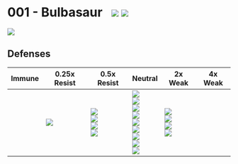 # 001 - Bulbasaur &nbsp; ![][grass] ![][poison]
![][001]
## Defenses

| Immune | 0.25x Resist | 0.5x Resist | Neutral | 2x Weak  | 4x Weak |
| --- | --- | --- | --- | --- | --- |
| &nbsp; | ![][grass]<br> | ![][water]<br>![][electric]<br>![][fighting]<br>![][fairy]<br> | ![][normal]<br>![][poison]<br>![][ground]<br>![][bug]<br>![][rock]<br>![][ghost]<br>![][dragon]<br>![][dark]<br>![][steel]<br> | ![][fire]<br>![][ice]<br>![][flying]<br>![][psychic]<br> | &nbsp; |

[001]: ../img/pokemon/1_0.png
[physical]: ../img/type/physical.png
[dark]: ../img/type/dark.png
[fire]: ../img/type/fire.png
[dragon]: ../img/type/dragon.png
[electric]: ../img/type/electric.png
[fairy]: ../img/type/fairy.png
[rock]: ../img/type/rock.png
[ghost]: ../img/type/ghost.png
[poison]: ../img/type/poison.png
[flying]: ../img/type/flying.png
[grass]: ../img/type/grass.png
[special]: ../img/type/special.png
[status]: ../img/type/status.png
[ice]: ../img/type/ice.png
[water]: ../img/type/water.png
[ground]: ../img/type/ground.png
[normal]: ../img/type/normal.png
[psychic]: ../img/type/psychic.png
[bug]: ../img/type/bug.png
[fighting]: ../img/type/fighting.png
[steel]: ../img/type/steel.png
